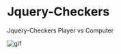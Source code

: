 # Jquery-Checkers
Jquery-Checkers
Player vs Computer

![gif](https://cloud.githubusercontent.com/assets/12031960/24613013/a8790782-188f-11e7-8020-2cf2074dd5d9.gif)
